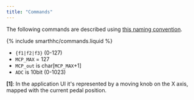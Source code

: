 ```yaml
---
title: "Commands"
---
```

The following commands are described using [this naming convention].

{% include smarthhc/commands.liquid %}

* `{f1|f2|f3}` (0-127)
* `MCP_MAX` = 127
* `MCP_out` is char[`MCP_MAX`+1]
* `ADC` is 10bit (0-1023)

**[1]**: In the application UI it's represented by a moving knob on the X axis,
         mapped with the current pedal position.

[this naming convention]: https://www.ibm.com/support/knowledgecenter/en/STAV45/com.ibm.sonas.doc/manpages/sonas_manpages_syntax.html
